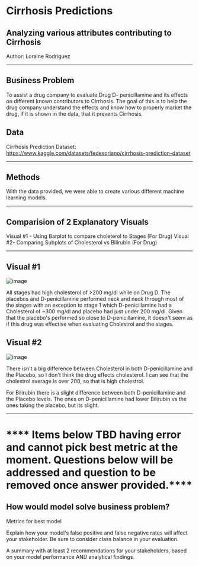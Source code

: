 # Cirrhosis Predictions

## Analyzing various attributes contributing to Cirrhosis

Author: Loraine Rodriguez

___
## **Business Problem**

To assist a drug company to evaluate Drug D- penicillamine and its effects on different known contributors to Cirrhosis.   The goal of this is to help the drug company understand the effects and know how to properly market the drug, if it is shown in the data, that it prevents Cirrhosis. 

## **Data**

Cirrhosis Prediction Dataset: 
https://www.kaggle.com/datasets/fedesoriano/cirrhosis-prediction-dataset
___

## **Methods**
With the data provided, we were able to create various different machine learning models. 
___

## **Comparision of 2 Explanatory Visuals**
Visual #1 - Using Barplot to compare choleterol to Stages (For Drug)
Visual #2-  Comparing Subplots of Cholesterol vs Bilirubin (For Drug)
___


## Visual #1
![image](https://github.com/lrnrdr/Classification-Cirrhosis-PredictionDataset/assets/138408700/e6c733fc-19ba-4680-8461-7d5ab53c343b)


All stages had high cholesterol of >200 mg/dl while on Drug D.   The placebos and D-penicillamine performed neck and neck through most of the stages with an exception to stage 1 which D-penicillamine had a Cholesterol of ~300 mg/dl and placebo had just under 200 mg/dl.  Given that the placebo's performed so close to D-penicillamine, it doesn't seem as if this drug was effective when evaluating Cholestrol and the stages.

  
## Visual #2

![image](https://github.com/lrnrdr/Classification-Cirrhosis-PredictionDataset/assets/138408700/2eba0506-daa3-422a-b1e0-80139a780981)


There isn't a big difference between Cholesterol in both D-penicillamine and the Placebo, so I don't think the drug effects cholesterol.   I can see that the cholestrol average is over 200, so that is high cholestrol.   

For Bilirubin there is a slight difference between both D-penicillamine and the Placebo levels.  The ones on D-penicillamine had lower Bilirubin vs the ones taking the placebo, but its slight.
___

# **** Items below TBD having error and cannot pick best metric at the moment. Questions below will be addressed and question to be removed once answer provided.****



## How would model solve business problem? 

Metrics for best model


Explain how your model's false positive and false negative rates will affect your stakeholder. Be sure to consider class balance in your evaluation.

A summary with at least 2 recommendations for your stakeholders, based on your model performance AND analytical findings.



